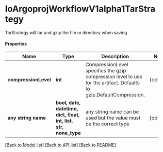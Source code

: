 # IoArgoprojWorkflowV1alpha1TarStrategy

TarStrategy will tar and gzip the file or directory when saving

#### Properties
Name | Type | Description | Notes
------------ | ------------- | ------------- | -------------
**compressionLevel** | **int** | CompressionLevel specifies the gzip compression level to use for the artifact. Defaults to gzip.DefaultCompression. | [optional] 
**any string name** | **bool, date, datetime, dict, float, int, list, str, none_type** | any string name can be used but the value must be the correct type | [optional]

[[Back to Model list]](../README.md#documentation-for-models) [[Back to API list]](../README.md#documentation-for-api-endpoints) [[Back to README]](../README.md)

